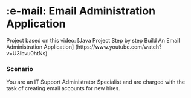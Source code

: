 <h1> :e-mail: Email Administration Application </h1>

<p> Project based on this video: [Java Project Step by step Build An Email Administration Application] (https://www.youtube.com/watch?v=U3Ibvu0htNs)</p>

<h3> Scenario </h3>

<p> You are an IT Support Administrator Specialist and are charged with the task of creating email accounts for new hires.</p>
